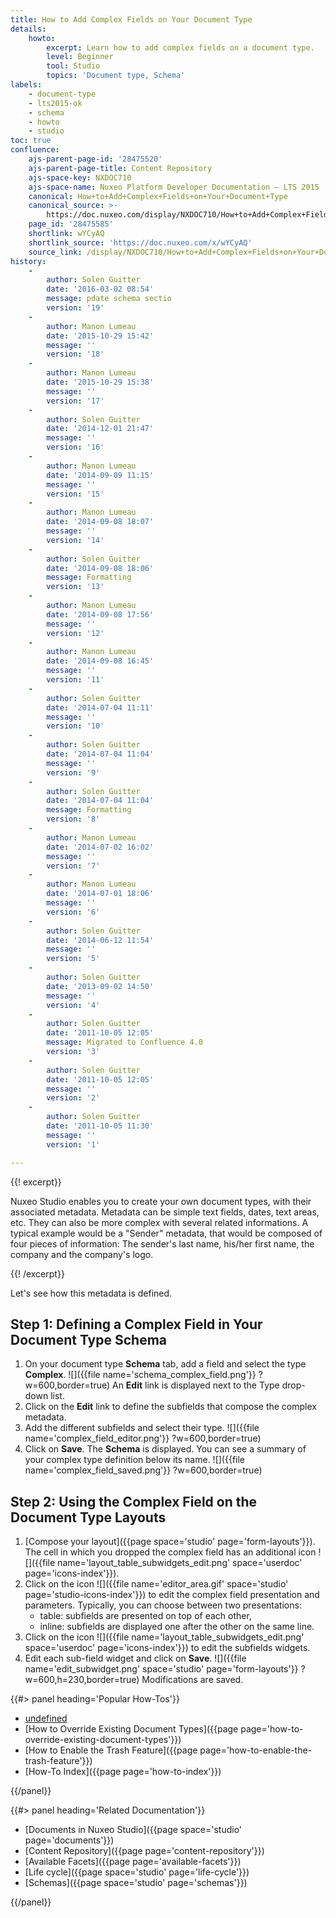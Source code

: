 ```yaml
---
title: How to Add Complex Fields on Your Document Type
details:
    howto:
        excerpt: Learn how to add complex fields on a document type.
        level: Beginner
        tool: Studio
        topics: 'Document type, Schema'
labels:
    - document-type
    - lts2015-ok
    - schema
    - howto
    - studio
toc: true
confluence:
    ajs-parent-page-id: '28475520'
    ajs-parent-page-title: Content Repository
    ajs-space-key: NXDOC710
    ajs-space-name: Nuxeo Platform Developer Documentation — LTS 2015
    canonical: How+to+Add+Complex+Fields+on+Your+Document+Type
    canonical_source: >-
        https://doc.nuxeo.com/display/NXDOC710/How+to+Add+Complex+Fields+on+Your+Document+Type
    page_id: '28475585'
    shortlink: wYCyAQ
    shortlink_source: 'https://doc.nuxeo.com/x/wYCyAQ'
    source_link: /display/NXDOC710/How+to+Add+Complex+Fields+on+Your+Document+Type
history:
    - 
        author: Solen Guitter
        date: '2016-03-02 08:54'
        message: pdate schema sectio
        version: '19'
    - 
        author: Manon Lumeau
        date: '2015-10-29 15:42'
        message: ''
        version: '18'
    - 
        author: Manon Lumeau
        date: '2015-10-29 15:38'
        message: ''
        version: '17'
    - 
        author: Solen Guitter
        date: '2014-12-01 21:47'
        message: ''
        version: '16'
    - 
        author: Manon Lumeau
        date: '2014-09-09 11:15'
        message: ''
        version: '15'
    - 
        author: Manon Lumeau
        date: '2014-09-08 18:07'
        message: ''
        version: '14'
    - 
        author: Solen Guitter
        date: '2014-09-08 18:06'
        message: Formatting
        version: '13'
    - 
        author: Manon Lumeau
        date: '2014-09-08 17:56'
        message: ''
        version: '12'
    - 
        author: Manon Lumeau
        date: '2014-09-08 16:45'
        message: ''
        version: '11'
    - 
        author: Solen Guitter
        date: '2014-07-04 11:11'
        message: ''
        version: '10'
    - 
        author: Solen Guitter
        date: '2014-07-04 11:04'
        message: ''
        version: '9'
    - 
        author: Solen Guitter
        date: '2014-07-04 11:04'
        message: Formatting
        version: '8'
    - 
        author: Manon Lumeau
        date: '2014-07-02 16:02'
        message: ''
        version: '7'
    - 
        author: Manon Lumeau
        date: '2014-07-01 18:06'
        message: ''
        version: '6'
    - 
        author: Solen Guitter
        date: '2014-06-12 11:54'
        message: ''
        version: '5'
    - 
        author: Solen Guitter
        date: '2013-09-02 14:50'
        message: ''
        version: '4'
    - 
        author: Solen Guitter
        date: '2011-10-05 12:05'
        message: Migrated to Confluence 4.0
        version: '3'
    - 
        author: Solen Guitter
        date: '2011-10-05 12:05'
        message: ''
        version: '2'
    - 
        author: Solen Guitter
        date: '2011-10-05 11:30'
        message: ''
        version: '1'

---
```

{{! excerpt}}

Nuxeo Studio enables you to create your own document types, with their associated metadata. Metadata can be simple text fields, dates, text areas, etc. They can also be more complex with several related informations. A typical example would be a "Sender" metadata, that would be composed of four pieces of information: The sender's last name, his/her first name, the company and the company's logo.

{{! /excerpt}}

Let's see how this metadata is defined.

## Step 1: Defining a Complex Field in Your Document Type Schema

1.  On your document type **Schema** tab, add a field and select the type **Complex**.
    ![]({{file name='schema_complex_field.png'}} ?w=600,border=true)
    An **Edit** link is displayed next to the Type drop-down list.
2.  Click on the **Edit** link to define the subfields that compose the complex metadata.
3.  Add the different subfields and select their type.
    ![]({{file name='complex_field_editor.png'}} ?w=600,border=true)
4.  Click on **Save**.
    The **Schema** is displayed. You can see a summary of your complex type definition below its name.
    ![]({{file name='complex_field_saved.png'}} ?w=600,border=true)

## Step 2: Using the Complex Field on the Document Type Layouts

1.  [Compose your layout]({{page space='studio' page='form-layouts'}}).
    The cell in which you dropped the complex field has an additional icon ![]({{file name='layout_table_subwidgets_edit.png' space='userdoc' page='icons-index'}}).
2.  Click on the icon ![]({{file name='editor_area.gif' space='studio' page='studio-icons-index'}}) to edit the complex field presentation and parameters. Typically, you can choose between two presentations:
    *   table: subfields are presented on top of each other,
    *   inline: subfields are displayed one after the other on the same line.
3.  Click on the icon ![]({{file name='layout_table_subwidgets_edit.png' space='userdoc' page='icons-index'}}) to edit the subfields widgets.
4.  Edit each sub-field widget and click on **Save**.
    ![]({{file name='edit_subwidget.png' space='studio' page='form-layouts'}} ?w=600,h=230,border=true)
    Modifications are saved.

<div class="row" data-equalizer data-equalize-on="medium"><div class="column medium-6">{{#> panel heading='Popular How-Tos'}}

*   [undefined]()
*   [How to Override Existing Document Types]({{page page='how-to-override-existing-document-types'}})
*   [How to Enable the Trash Feature]({{page page='how-to-enable-the-trash-feature'}})
*   [How-To Index]({{page page='how-to-index'}})

{{/panel}}</div><div class="column medium-6">{{#> panel heading='Related Documentation'}}

*   [Documents in Nuxeo Studio]({{page space='studio' page='documents'}})
*   [Content Repository]({{page page='content-repository'}})
*   [Available Facets]({{page page='available-facets'}})
*   [Life cycle]({{page space='studio' page='life-cycle'}})
*   [Schemas]({{page space='studio' page='schemas'}})

{{/panel}}</div></div>